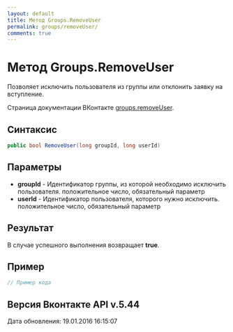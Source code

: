 ```yaml
---
layout: default
title: Метод Groups.RemoveUser
permalink: groups/removeUser/
comments: true
---
```

# Метод Groups.RemoveUser
Позволяет исключить пользователя из группы или отклонить заявку на вступление.

Страница документации ВКонтакте [groups.removeUser](https://vk.com/dev/groups.removeUser).

## Синтаксис
``` csharp
public bool RemoveUser(long groupId, long userId)
```

## Параметры
+ **groupId** - Идентификатор группы, из которой необходимо исключить пользователя. положительное число, обязательный параметр
+ **userId** - Идентификатор пользователя, которого нужно исключить. положительное число, обязательный параметр

## Результат
В случае успешного выполнения возвращает **true**.

## Пример
``` csharp
// Пример кода
```

## Версия Вконтакте API v.5.44
Дата обновления: 19.01.2016 16:15:07
